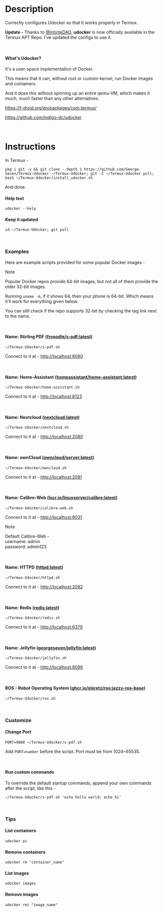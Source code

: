 # Description

Correctly configures Udocker so that it works properly in Termux.

**Update -** Thanks to [@IntinteDAO](https://github.com/termux/termux-packages/pull/24699), **udocker** is now officially available in the Termux APT Repo. I've updated the configs to use it.

<br>

#### What's Udocker?

It's a user-space implementation of Docker.

This means that it can, without root or custom-kernel, run Docker images and containers.

And it does this without spinning up an entire qemu-VM, which makes it much, much faster than any other alternatives.

https://f-droid.org/en/packages/com.termux/

https://github.com/indigo-dc/udocker

<br>

# Instructions

In Termux -

```
pkg i git -y && git clone --depth 1 https://github.com/George-Seven/Termux-Udocker ~/Termux-Udocker; git -C ~/Termux-Udocker pull; bash ~/Termux-Udocker/install_udocker.sh
```

And done.

#### Help text

```
udocker --help
```

#### Keep it updated

```
cd ~/Termux-Udocker; git pull
```

<br>

### Examples

Here are example scripts provided for some popular Docker images -

> [!NOTE]
> Popular Docker repos provide 64-bit images, but not all of them provide the older 32-bit images.
>
> Running `uname -m`, if it shows 64, then your phone is 64-bit. Which means it'll work for everything given below.
>
> You can still check if the repo supports 32-bit by checking the tag link next to the name.

<br>

#### Name: Stirling PDF ([frooodle/s-pdf:latest](https://hub.docker.com/r/frooodle/s-pdf/tags))

```
~/Termux-Udocker/s-pdf.sh
```

Connect to it at - [http://localhost:8080](http://localhost:8080)

<br>

#### Name: Home-Assistant ([homeassistant/home-assistant:latest](https://hub.docker.com/r/homeassistant/home-assistant/tags))

```
~/Termux-Udocker/home-assistant.sh
```

Connect to it at - [http://localhost:8123](http://localhost:8123)

<br>

#### Name: Nextcloud ([nextcloud:latest](https://hub.docker.com/_/nextcloud/tags))

```
~/Termux-Udocker/nextcloud.sh
```

Connect to it at - [http://localhost:2080](http://localhost:2080)

<br>

#### Name: ownCloud ([owncloud/server:latest](https://hub.docker.com/_/owncloud/tags))

```
~/Termux-Udocker/owncloud.sh
```

Connect to it at - [http://localhost:2081](http://localhost:2081)

<br>

#### Name: Calibre-Web ([lscr.io/linuxserver/calibre:latest](https://hub.docker.com/r/linuxserver/calibre-web/tags))

```
~/Termux-Udocker/calibre-web.sh
```

Connect to it at - [http://localhost:8031](http://localhost:8031)

> [!NOTE]
> Default Calibre-Web -  
> username: admin  
> password: admin123

<br>

#### Name: HTTPD ([httpd:latest](https://hub.docker.com/_/httpd/tags))

```
~/Termux-Udocker/httpd.sh
```

Connect to it at - [http://localhost:2082](http://localhost:2082)

<br>

#### Name: Redis ([redis:latest](https://hub.docker.com/_/redis/tags))

```
~/Termux-Udocker/redis.sh
```

Connect to it at - [http://localhost:6379](http://localhost:6379)

<br>

#### Name: Jellyfin ([georgeseven/jellyfin:latest](https://hub.docker.com/r/georgeseven/jellyfin/tags))

```
~/Termux-Udocker/jellyfin.sh
```

Connect to it at - [http://localhost:8096](http://localhost:8096)

<br>

#### ROS - Robot Operating System ([ghcr.io/sloretz/ros:jazzy-ros-base](https://hub.docker.com/_/ros/tags))

```
~/Termux-Udocker/ros.sh
```

<br>

### Customize

#### Change Port

```
PORT=9080 ~/Termux-Udocker/s-pdf.sh
```

Add `PORT=number` before the script. Port must be from 1024~65535.

<br>

#### Run custom commands

To override the default startup commands, append your own commands after the script, like this -

```
~/Termux-Udocker/s-pdf.sh 'echo hello world; echo hi'
```

<br>

### Tips

#### List containers

```
udocker ps
```

#### Remove containers

```
udocker rm "container_name"
```

#### List images

```
udocker images
```

#### Remove images

```
udocker rmi "image_name"
```

<br>

